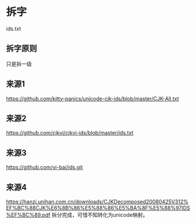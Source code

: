 # 拆字

ids.txt

## 拆字原则
只是拆一级


## 来源1
https://github.com/kitty-panics/unicode-cjk-ids/blob/master/CJK-All.txt

## 来源2
https://github.com/cjkvi/cjkvi-ids/blob/master/ids.txt

## 来源3
https://github.com/yi-bai/ids.git

## 来源4
https://hanzi.unihan.com.cn/downloads/CJKDecomposed20080425V312%EF%BC%88CJK%E6%8B%86%E5%88%86%E5%BA%8F%E5%88%97IDS%EF%BC%89.pdf
拆分完成，可惜不知转化为unicode映射。
